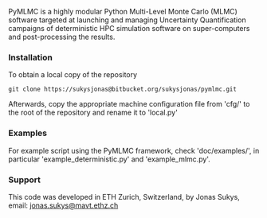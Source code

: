 PyMLMC is a highly modular Python Multi-Level Monte Carlo (MLMC) software
targeted at launching and managing Uncertainty Quantification campaigns
of deterministic HPC simulation software on super-computers and post-processing the results.

### Installation ###

To obtain a local copy of the repository
```
git clone https://sukysjonas@bitbucket.org/sukysjonas/pymlmc.git
```

Afterwards, copy the appropriate machine configuration file from 'cfg/' to the root of the repository and rename it to 'local.py'

### Examples ###

For example script using the PyMLMC framework, check 'doc/examples/', in particular 'example_deterministic.py' and 'example_mlmc.py'.

### Support ###

This code was developed in ETH Zurich, Switzerland,
by Jonas Sukys, email: jonas.sukys@mavt.ethz.ch